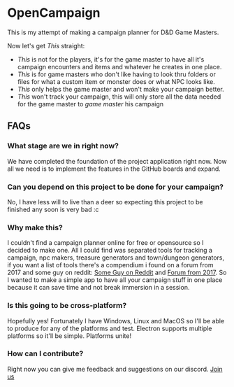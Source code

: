 # OpenCampaign

This is my attempt of making a campaign planner for D&D Game Masters.

Now let's get _This_ straight:

- _This_ is not for the players, it's for the game master to have all it's campaign encounters and items and whatever he creates in one place.
- _This_ is for game masters who don't like having to look thru folders or files for what a custom item or monster does or what NPC looks like.
- _This_ only helps the game master and won't make your campaign better.
- _This_ won't track your campaign, this will only store all the data needed for the game master to _game master_ his campaign

## FAQs

### What stage are we in right now?

We have completed the foundation of the project application right now. Now all we need is to implement the features in the GitHub boards and expand.

### Can you depend on this project to be done for your campaign?

No, I have less will to live than a deer so expecting this project to be finished any soon is very bad :c

### Why make this?

I couldn't find a campaign planner online for free or opensource so I decided to make one. All I could find was separated tools for tracking a campaign, npc makers, treasure generators and town/dungeon generators, if you want a list of tools there's a compendium i found on a forum from 2017 and some guy on reddit: [Some Guy on Reddit][0cbd948b] and [Forum from 2017][25622d1e]. So I wanted to make a simple app to have all your campaign stuff in one place because it can save time and not break immersion in a session.

  [0cbd948b]: https://www.reddit.com/r/DnD/comments/7rdxbw/dd_tool_compendium_5e_updated_with_maps_plants/ "yote"
  [25622d1e]: https://www.dndbeyond.com/forums/dungeons-dragons-discussion/dungeon-masters-only/1201-campaign-management-tools "yeeten"

### Is this going to be cross-platform?

Hopefully yes! Fortunately I have Windows, Linux and MacOS so I'll be able to produce for any of the platforms and test. Electron supports multiple platforms so it'll be simple. Platforms unite!

### How can I contribute?

Right now you can give me feedback and suggestions on our discord. [Join us](https://discord.gg/WyHbxSJ)
